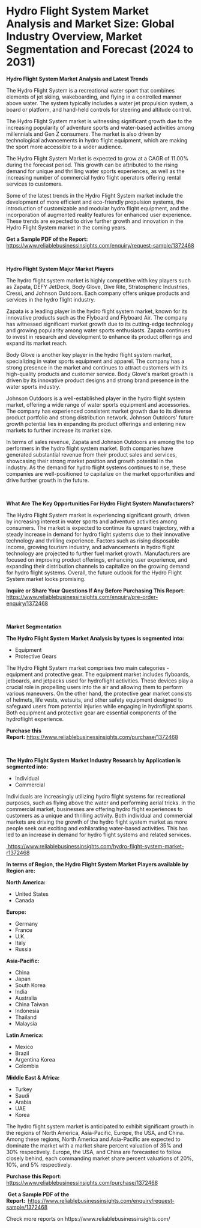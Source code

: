 <p><h1>Hydro Flight System Market Analysis and Market Size: Global Industry Overview, Market Segmentation and Forecast (2024 to 2031)</h1></p><p><strong>Hydro Flight System Market Analysis and Latest Trends</strong></p>
<p><p>The Hydro Flight System is a recreational water sport that combines elements of jet skiing, wakeboarding, and flying in a controlled manner above water. The system typically includes a water jet propulsion system, a board or platform, and hand-held controls for steering and altitude control.</p><p>The Hydro Flight System market is witnessing significant growth due to the increasing popularity of adventure sports and water-based activities among millennials and Gen Z consumers. The market is also driven by technological advancements in hydro flight equipment, which are making the sport more accessible to a wider audience.</p><p>The Hydro Flight System Market is expected to grow at a CAGR of 11.00% during the forecast period. This growth can be attributed to the rising demand for unique and thrilling water sports experiences, as well as the increasing number of commercial hydro flight operators offering rental services to customers.</p><p>Some of the latest trends in the Hydro Flight System market include the development of more efficient and eco-friendly propulsion systems, the introduction of customizable and modular hydro flight equipment, and the incorporation of augmented reality features for enhanced user experience. These trends are expected to drive further growth and innovation in the Hydro Flight System market in the coming years.</p></p>
<p><strong>Get a Sample PDF of the Report:&nbsp;</strong> <a href="https://www.reliablebusinessinsights.com/enquiry/request-sample/1372468">https://www.reliablebusinessinsights.com/enquiry/request-sample/1372468</a></p>
<p>&nbsp;</p>
<p><strong>Hydro Flight System Major Market Players</strong></p>
<p><p>The hydro flight system market is highly competitive with key players such as Zapata, DEFY JetDeck, Body Glove, Dive Rite, Stratospheric Industries, Cressi, and Johnson Outdoors. Each company offers unique products and services in the hydro flight industry.</p><p>Zapata is a leading player in the hydro flight system market, known for its innovative products such as the Flyboard and Flyboard Air. The company has witnessed significant market growth due to its cutting-edge technology and growing popularity among water sports enthusiasts. Zapata continues to invest in research and development to enhance its product offerings and expand its market reach.</p><p>Body Glove is another key player in the hydro flight system market, specializing in water sports equipment and apparel. The company has a strong presence in the market and continues to attract customers with its high-quality products and customer service. Body Glove's market growth is driven by its innovative product designs and strong brand presence in the water sports industry.</p><p>Johnson Outdoors is a well-established player in the hydro flight system market, offering a wide range of water sports equipment and accessories. The company has experienced consistent market growth due to its diverse product portfolio and strong distribution network. Johnson Outdoors' future growth potential lies in expanding its product offerings and entering new markets to further increase its market size.</p><p>In terms of sales revenue, Zapata and Johnson Outdoors are among the top performers in the hydro flight system market. Both companies have generated substantial revenue from their product sales and services, showcasing their strong market position and growth potential in the industry. As the demand for hydro flight systems continues to rise, these companies are well-positioned to capitalize on the market opportunities and drive further growth in the future.</p></p>
<p>&nbsp;</p>
<p><strong>What Are The Key Opportunities For Hydro Flight System Manufacturers?</strong></p>
<p><p>The Hydro Flight System market is experiencing significant growth, driven by increasing interest in water sports and adventure activities among consumers. The market is expected to continue its upward trajectory, with a steady increase in demand for hydro flight systems due to their innovative technology and thrilling experience. Factors such as rising disposable income, growing tourism industry, and advancements in hydro flight technology are projected to further fuel market growth. Manufacturers are focused on improving product offerings, enhancing user experience, and expanding their distribution channels to capitalize on the growing demand for hydro flight systems. Overall, the future outlook for the Hydro Flight System market looks promising.</p></p>
<p><strong>Inquire or Share Your Questions If Any Before Purchasing This Report:</strong> <a href="https://www.reliablebusinessinsights.com/enquiry/pre-order-enquiry/1372468">https://www.reliablebusinessinsights.com/enquiry/pre-order-enquiry/1372468</a></p>
<p>&nbsp;</p>
<p><strong>Market Segmentation</strong></p>
<p><strong>The Hydro Flight System Market Analysis by types is segmented into:</strong></p>
<p><ul><li>Equipment</li><li>Protective Gears</li></ul></p>
<p><p>The Hydro Flight System market comprises two main categories - equipment and protective gear. The equipment market includes flyboards, jetboards, and jetpacks used for hydroflight activities. These devices play a crucial role in propelling users into the air and allowing them to perform various maneuvers. On the other hand, the protective gear market consists of helmets, life vests, wetsuits, and other safety equipment designed to safeguard users from potential injuries while engaging in hydroflight sports. Both equipment and protective gear are essential components of the hydroflight experience.</p></p>
<p><strong>Purchase this Report:&nbsp;</strong><a href="https://www.reliablebusinessinsights.com/purchase/1372468">https://www.reliablebusinessinsights.com/purchase/1372468</a></p>
<p>&nbsp;</p>
<p><strong>The Hydro Flight System Market Industry Research by Application is segmented into:</strong></p>
<p><ul><li>Individual</li><li>Commercial</li></ul></p>
<p><p>Individuals are increasingly utilizing hydro flight systems for recreational purposes, such as flying above the water and performing aerial tricks. In the commercial market, businesses are offering hydro flight experiences to customers as a unique and thrilling activity. Both individual and commercial markets are driving the growth of the hydro flight system market as more people seek out exciting and exhilarating water-based activities. This has led to an increase in demand for hydro flight systems and related services.</p></p>
<p><a href="https://www.reliablebusinessinsights.com/hydro-flight-system-market-r1372468">&nbsp;https://www.reliablebusinessinsights.com/hydro-flight-system-market-r1372468</a></p>
<p><strong>In terms of Region, the Hydro Flight System Market Players available by Region are:</strong></p>
<p>
    <p> <strong> North America: </strong>
        <ul>
            <li>United States</li>
            <li>Canada</li>
        </ul>
        </p> 
    <p> <strong> Europe: </strong>
        <ul>
            <li>Germany</li>
            <li>France</li>
            <li>U.K.</li>
            <li>Italy</li>
            <li>Russia</li>
        </ul>
        </p> 
    <p> <strong> Asia-Pacific: </strong>
        <ul>
            <li>China</li>
            <li>Japan</li>
            <li>South Korea</li>
            <li>India</li>
            <li>Australia</li>
            <li>China Taiwan</li>
            <li>Indonesia</li>
            <li>Thailand</li>
            <li>Malaysia</li>
        </ul>
        </p> 
    <p> <strong> Latin America: </strong>
        <ul>
            <li>Mexico</li>
            <li>Brazil</li>
            <li>Argentina Korea</li>
            <li>Colombia</li>
        </ul>
        </p> 
    <p> <strong> Middle East & Africa: </strong>
        <ul>
            <li>Turkey</li>
            <li>Saudi</li>
            <li>Arabia</li>
            <li>UAE</li>
            <li>Korea</li>
        </ul>
    </p>
    </p>
<p><p>The hydro flight system market is anticipated to exhibit significant growth in the regions of North America, Asia-Pacific, Europe, the USA, and China. Among these regions, North America and Asia-Pacific are expected to dominate the market with a market share percent valuation of 35% and 30% respectively. Europe, the USA, and China are forecasted to follow closely behind, each commanding market share percent valuations of 20%, 10%, and 5% respectively.</p></p>
<p><strong>Purchase this Report: </strong><a href="https://www.reliablebusinessinsights.com/purchase/1372468">https://www.reliablebusinessinsights.com/purchase/1372468</a></p>
<p>&nbsp;<strong>Get a Sample PDF of the Report:&nbsp;&nbsp;</strong><a href="https://www.reliablebusinessinsights.com/enquiry/request-sample/1372468">https://www.reliablebusinessinsights.com/enquiry/request-sample/1372468</a></p>
<p><strong></strong></p>
<p>Check more reports on https://www.reliablebusinessinsights.com/</p>